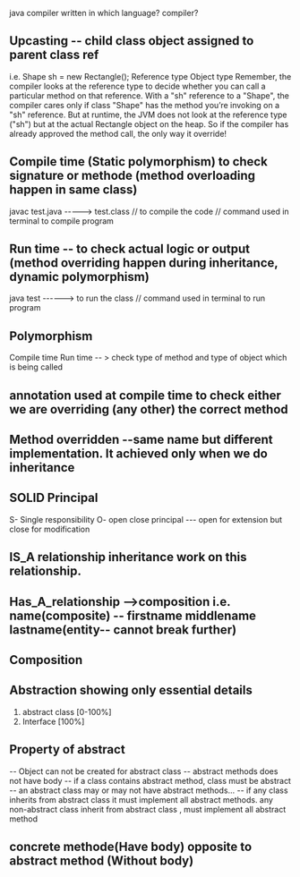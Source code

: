 
java compiler written in which language?
compiler?


## Upcasting -- child class object assigned to parent class ref
i.e. Shape sh = new Rectangle();
Reference type             Object type
Remember, the compiler looks at the reference type to decide whether you can call a particular method on that reference.
With a "sh" reference to a "Shape", the compiler cares only if class "Shape" has the method you’re invoking on a "sh" reference. 
But at runtime, the JVM does not look at the reference type ("sh") but at the actual Rectangle object on the heap.
So if the compiler has already approved the method call, the only way it override!

## Compile time (Static polymorphism) to check signature or methode (method overloading happen in same class)
javac test.java -----> test.class // to compile the code // command used in terminal to compile program

## Run time -- to check actual logic or output (method overriding happen during inheritance, dynamic polymorphism)
java test ------> to run the class // command used in terminal to run program 

## Polymorphism
Compile time
Run time -- > check type of method and type of object which is being called

## annotation used at compile time to check either we are overriding (any other) the correct method 

## Method overridden --same name but different implementation. It achieved only when we do inheritance

## SOLID Principal
S- Single responsibility
O- open close principal --- open for extension but close for modification 

 ## IS_A relationship inheritance work on this relationship.

## Has_A_relationship -->composition i.e. name(composite) -- firstname middlename lastname(entity-- cannot break further)

## Composition
## Abstraction showing only essential details

1. abstract class [0-100%]
2. Interface [100%]

## Property of abstract 

-- Object can not be created for abstract class
-- abstract methods does not have body
-- if a class contains abstract method, class must be abstract
-- an abstract class may or may not have abstract methods...
-- if any class inherits from abstract class it must implement all abstract methods.
   any non-abstract class inherit from abstract class , must implement all abstract method

## concrete methode(Have body) opposite to abstract method (Without body)